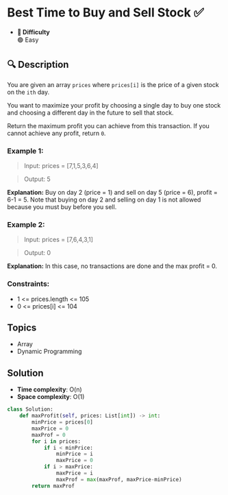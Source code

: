 # Best Time to Buy and Sell Stock ✅
- **📁 Difficulty**  
  🟢 Easy  

## 🔍 Description

You are given an array `prices` where `prices[i]` is the price of a given stock on the `ith` day.

You want to maximize your profit by choosing a single day to buy one stock and choosing a different day in the future to sell that stock.

Return the maximum profit you can achieve from this transaction. If you cannot achieve any profit, return `0`. 

### Example 1:

> Input: prices = [7,1,5,3,6,4]

> Output: 5

**Explanation:** Buy on day 2 (price = 1) and sell on day 5 (price = 6), profit = 6-1 = 5.
Note that buying on day 2 and selling on day 1 is not allowed because you must buy before you sell.

### Example 2:

> Input: prices = [7,6,4,3,1]

> Output: 0

**Explanation:** In this case, no transactions are done and the max profit = 0.
 

### Constraints:

- 1 <= prices.length <= 105
- 0 <= prices[i] <= 104

## Topics
- Array
- Dynamic Programming

## Solution
- **Time complexity**: O(n)
- **Space complexity**: O(1)

```py
class Solution:
    def maxProfit(self, prices: List[int]) -> int:
        minPrice = prices[0]
        maxPrice = 0
        maxProf = 0
        for i in prices:
            if i < minPrice:
                minPrice = i
                maxPrice = 0
            if i > maxPrice:
                maxPrice = i
                maxProf = max(maxProf, maxPrice-minPrice)
        return maxProf
```